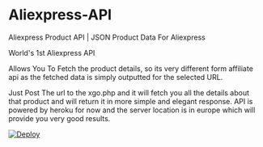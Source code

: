 # Aliexpress-API

Aliexpress Product API | JSON Product Data For Aliexpress 

World's 1st Aliexpress API 

Allows You To Fetch the product details, so its very different form affiliate api as the fetched data is simply outputted for the selected URL.

Just Post The url to the xgo.php and it will fetch you all the details about that product and will return it in more simple and elegant response. API is powered by heroku for now and the server location is in europe which will provide you very good results.





<a href="https://heroku.com/deploy">
  <img src="https://www.herokucdn.com/deploy/button.svg" alt="Deploy">
</a>
